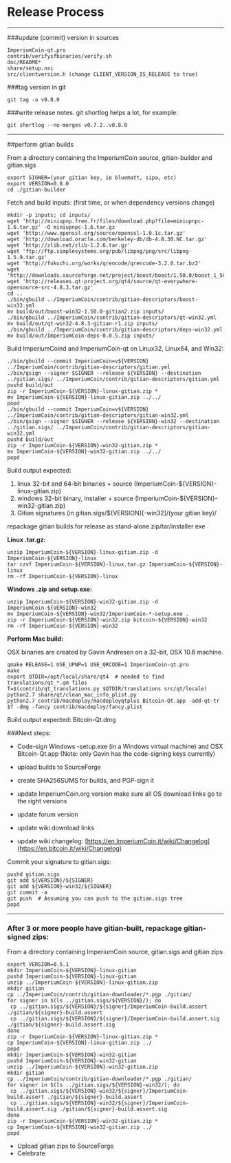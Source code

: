 Release Process
====================

* * *

###update (commit) version in sources


	ImperiumCoin-qt.pro
	contrib/verifysfbinaries/verify.sh
	doc/README*
	share/setup.nsi
	src/clientversion.h (change CLIENT_VERSION_IS_RELEASE to true)

###tag version in git

	git tag -a v0.8.0

###write release notes. git shortlog helps a lot, for example:

	git shortlog --no-merges v0.7.2..v0.8.0

* * *

##perform gitian builds

 From a directory containing the ImperiumCoin source, gitian-builder and gitian.sigs
  
	export SIGNER=(your gitian key, ie bluematt, sipa, etc)
	export VERSION=0.8.0
	cd ./gitian-builder

 Fetch and build inputs: (first time, or when dependency versions change)

	mkdir -p inputs; cd inputs/
	wget 'http://miniupnp.free.fr/files/download.php?file=miniupnpc-1.6.tar.gz' -O miniupnpc-1.6.tar.gz
	wget 'http://www.openssl.org/source/openssl-1.0.1c.tar.gz'
	wget 'http://download.oracle.com/berkeley-db/db-4.8.30.NC.tar.gz'
	wget 'http://zlib.net/zlib-1.2.6.tar.gz'
	wget 'ftp://ftp.simplesystems.org/pub/libpng/png/src/libpng-1.5.9.tar.gz'
	wget 'http://fukuchi.org/works/qrencode/qrencode-3.2.0.tar.bz2'
	wget 'http://downloads.sourceforge.net/project/boost/boost/1.50.0/boost_1_50_0.tar.bz2'
	wget 'http://releases.qt-project.org/qt4/source/qt-everywhere-opensource-src-4.8.3.tar.gz'
	cd ..
	./bin/gbuild ../ImperiumCoin/contrib/gitian-descriptors/boost-win32.yml
	mv build/out/boost-win32-1.50.0-gitian2.zip inputs/
	./bin/gbuild ../ImperiumCoin/contrib/gitian-descriptors/qt-win32.yml
	mv build/out/qt-win32-4.8.3-gitian-r1.zip inputs/
	./bin/gbuild ../ImperiumCoin/contrib/gitian-descriptors/deps-win32.yml
	mv build/out/ImperiumCoin-deps-0.0.5.zip inputs/

 Build ImperiumCoind and ImperiumCoin-qt on Linux32, Linux64, and Win32:
  
	./bin/gbuild --commit ImperiumCoin=v${VERSION} ../ImperiumCoin/contrib/gitian-descriptors/gitian.yml
	./bin/gsign --signer $SIGNER --release ${VERSION} --destination ../gitian.sigs/ ../ImperiumCoin/contrib/gitian-descriptors/gitian.yml
	pushd build/out
	zip -r ImperiumCoin-${VERSION}-linux-gitian.zip *
	mv ImperiumCoin-${VERSION}-linux-gitian.zip ../../
	popd
	./bin/gbuild --commit ImperiumCoin=v${VERSION} ../ImperiumCoin/contrib/gitian-descriptors/gitian-win32.yml
	./bin/gsign --signer $SIGNER --release ${VERSION}-win32 --destination ../gitian.sigs/ ../ImperiumCoin/contrib/gitian-descriptors/gitian-win32.yml
	pushd build/out
	zip -r ImperiumCoin-${VERSION}-win32-gitian.zip *
	mv ImperiumCoin-${VERSION}-win32-gitian.zip ../../
	popd

  Build output expected:

  1. linux 32-bit and 64-bit binaries + source (ImperiumCoin-${VERSION}-linux-gitian.zip)
  2. windows 32-bit binary, installer + source (ImperiumCoin-${VERSION}-win32-gitian.zip)
  3. Gitian signatures (in gitian.sigs/${VERSION}[-win32]/(your gitian key)/

repackage gitian builds for release as stand-alone zip/tar/installer exe

**Linux .tar.gz:**

	unzip ImperiumCoin-${VERSION}-linux-gitian.zip -d ImperiumCoin-${VERSION}-linux
	tar czvf ImperiumCoin-${VERSION}-linux.tar.gz ImperiumCoin-${VERSION}-linux
	rm -rf ImperiumCoin-${VERSION}-linux

**Windows .zip and setup.exe:**

	unzip ImperiumCoin-${VERSION}-win32-gitian.zip -d ImperiumCoin-${VERSION}-win32
	mv ImperiumCoin-${VERSION}-win32/ImperiumCoin-*-setup.exe .
	zip -r ImperiumCoin-${VERSION}-win32.zip bitcoin-${VERSION}-win32
	rm -rf ImperiumCoin-${VERSION}-win32

**Perform Mac build:**

  OSX binaries are created by Gavin Andresen on a 32-bit, OSX 10.6 machine.

	qmake RELEASE=1 USE_UPNP=1 USE_QRCODE=1 ImperiumCoin-qt.pro
	make
	export QTDIR=/opt/local/share/qt4  # needed to find translations/qt_*.qm files
	T=$(contrib/qt_translations.py $QTDIR/translations src/qt/locale)
	python2.7 share/qt/clean_mac_info_plist.py
	python2.7 contrib/macdeploy/macdeployqtplus Bitcoin-Qt.app -add-qt-tr $T -dmg -fancy contrib/macdeploy/fancy.plist

 Build output expected: Bitcoin-Qt.dmg

###Next steps:

* Code-sign Windows -setup.exe (in a Windows virtual machine) and
  OSX Bitcoin-Qt.app (Note: only Gavin has the code-signing keys currently)

* upload builds to SourceForge

* create SHA256SUMS for builds, and PGP-sign it

* update ImperiumCoin.org version
  make sure all OS download links go to the right versions

* update forum version

* update wiki download links

* update wiki changelog: [https://en.ImperiumCoin.it/wiki/Changelog](https://en.bitcoin.it/wiki/Changelog)

Commit your signature to gitian.sigs:

	pushd gitian.sigs
	git add ${VERSION}/${SIGNER}
	git add ${VERSION}-win32/${SIGNER}
	git commit -a
	git push  # Assuming you can push to the gitian.sigs tree
	popd

-------------------------------------------------------------------------

### After 3 or more people have gitian-built, repackage gitian-signed zips:

From a directory containing ImperiumCoin source, gitian.sigs and gitian zips

	export VERSION=0.5.1
	mkdir ImperiumCoin-${VERSION}-linux-gitian
	pushd ImperiumCoin-${VERSION}-linux-gitian
	unzip ../ImperiumCoin-${VERSION}-linux-gitian.zip
	mkdir gitian
	cp ../ImperiumCoin/contrib/gitian-downloader/*.pgp ./gitian/
	for signer in $(ls ../gitian.sigs/${VERSION}/); do
	 cp ../gitian.sigs/${VERSION}/${signer}/ImperiumCoin-build.assert ./gitian/${signer}-build.assert
	 cp ../gitian.sigs/${VERSION}/${signer}/ImperiumCoin-build.assert.sig ./gitian/${signer}-build.assert.sig
	done
	zip -r ImperiumCoin-${VERSION}-linux-gitian.zip *
	cp ImperiumCoin-${VERSION}-linux-gitian.zip ../
	popd
	mkdir ImperiumCoin-${VERSION}-win32-gitian
	pushd ImperiumCoin-${VERSION}-win32-gitian
	unzip ../ImperiumCoin-${VERSION}-win32-gitian.zip
	mkdir gitian
	cp ../ImperiumCoin/contrib/gitian-downloader/*.pgp ./gitian/
	for signer in $(ls ../gitian.sigs/${VERSION}-win32/); do
	 cp ../gitian.sigs/${VERSION}-win32/${signer}/ImperiumCoin-build.assert ./gitian/${signer}-build.assert
	 cp ../gitian.sigs/${VERSION}-win32/${signer}/ImperiumCoin-build.assert.sig ./gitian/${signer}-build.assert.sig
	done
	zip -r ImperiumCoin-${VERSION}-win32-gitian.zip *
	cp ImperiumCoin-${VERSION}-win32-gitian.zip ../
	popd

- Upload gitian zips to SourceForge
- Celebrate 
